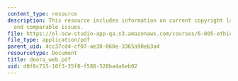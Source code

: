 ```yaml
---
content_type: resource
description: This resource includes information on current copyright laws, google,
  and comparable issues.
file: https://ol-ocw-studio-app-qa.s3.amazonaws.com/courses/6-805-ethics-and-the-law-on-the-electronic-frontier-fall-2005/d0f8c71516f335f8f588528ba4a6eb02_deora_web.pdf
file_type: application/pdf
parent_uid: 4cc37cd4-cf07-ae38-060e-3365a90eb3a4
resourcetype: Document
title: deora_web.pdf
uid: d0f8c715-16f3-35f8-f588-528ba4a6eb02
---
```

